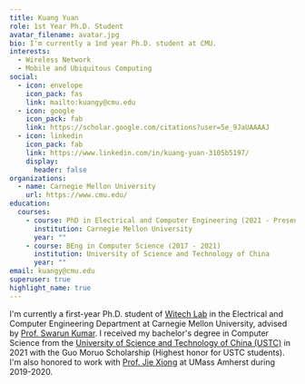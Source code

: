 ```yaml
---
title: Kuang Yuan
role: 1st Year Ph.D. Student
avatar_filename: avatar.jpg
bio: I'm currently a 1nd year Ph.D. student at CMU.
interests:
  - Wireless Network
  - Mobile and Ubiquitous Computing
social:
  - icon: envelope
    icon_pack: fas
    link: mailto:kuangy@cmu.edu
  - icon: google
    icon_pack: fab
    link: https://scholar.google.com/citations?user=5e_9JaUAAAAJ
  - icon: linkedin
    icon_pack: fab
    link: https://www.linkedin.com/in/kuang-yuan-3105b5197/
    display:
      header: false
organizations:
  - name: Carnegie Mellon University
    url: https://www.cmu.edu/
education:
  courses:
    - course: PhD in Electrical and Computer Engineering (2021 - Present)
      institution: Carnegie Mellon University
      year: ""
    - course: BEng in Computer Science (2017 - 2021)
      institution: University of Science and Technology of China
      year: ""
email: kuangy@cmu.edu
superuser: true
highlight_name: true
---
```

I'm currently a first-year Ph.D. student of [Witech Lab](https://www.witechlab.com/) in the Electrical and Computer Engineering Department at Carnegie Mellon University, advised by [Prof. Swarun Kumar](https://swarunkumar.com/). I received my bachelor's degree in Computer Science from the [University of Science and Technology of China (USTC)](http://en.ustc.edu.cn/) in 2021 with the Guo Moruo Scholarship (Highest honor for USTC students). I'm also honored to work with [Prof. Jie Xiong](https://people.cs.umass.edu/~jxiong/) at UMass Amherst during 2019-2020.
